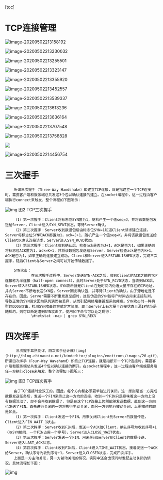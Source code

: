 [toc]



# TCP连接管理

![image-20200502213158192](/Users/chenyansong/Documents/note/images/computeNetwork/image-20200502213158192.png)

![image-20200502213230032](/Users/chenyansong/Documents/note/images/computeNetwork/image-20200502213230032.png)

![image-20200502213255501](/Users/chenyansong/Documents/note/images/computeNetwork/image-20200502213255501.png)

![image-20200502213323147](/Users/chenyansong/Documents/note/images/computeNetwork/image-20200502213323147.png)



![image-20200502213355920](/Users/chenyansong/Documents/note/images/computeNetwork/image-20200502213355920.png)



![image-20200502213452557](/Users/chenyansong/Documents/note/images/computeNetwork/image-20200502213452557.png)

![image-20200502213539337](/Users/chenyansong/Documents/note/images/computeNetwork/image-20200502213539337.png)

![image-20200502213613236](/Users/chenyansong/Documents/note/images/computeNetwork/image-20200502213613236.png)

![image-20200502213636164](/Users/chenyansong/Documents/note/images/computeNetwork/image-20200502213636164.png)

![image-20200502213707548](/Users/chenyansong/Documents/note/images/computeNetwork/image-20200502213707548.png)

![image-20200502213758828](/Users/chenyansong/Documents/note/images/computeNetwork/image-20200502213758828.png)

![](/Users/chenyansong/Documents/note/images/computeNetwork/image-20200502214152174.png)

![image-20200502214456754](/Users/chenyansong/Documents/note/images/computeNetwork/image-20200502214456754.png)



# 三次握手

        所谓三次握手（Three-Way Handshake）即建立TCP连接，就是指建立一个TCP连接时，需要客户端和服务端总共发送3个包以确认连接的建立。在socket编程中，这一过程由客户端执行connect来触发，整个流程如下图所示：

![img](/Users/chenyansong/Documents/note/images/computeNetwork/22312037_1365405910EROI.png)
图2 TCP三次握手

        （1）第一次握手：Client将标志位SYN置为1，随机产生一个值seq=J，并将该数据包发送给Server，Client进入SYN_SENT状态，等待Server确认。
        （2）第二次握手：Server收到数据包后由标志位SYN=1知道Client请求建立连接，Server将标志位SYN和ACK都置为1，ack=J+1，随机产生一个值seq=K，并将该数据包发送给Client以确认连接请求，Server进入SYN_RCVD状态。
        （3）第三次握手：Client收到确认后，检查ack是否为J+1，ACK是否为1，如果正确则将标志位ACK置为1，ack=K+1，并将该数据包发送给Server，Server检查ack是否为K+1，ACK是否为1，如果正确则连接建立成功，Client和Server进入ESTABLISHED状态，完成三次握手，随后Client与Server之间可以开始传输数据了。
        
        SYN攻击：
                在三次握手过程中，Server发送SYN-ACK之后，收到Client的ACK之前的TCP连接称为半连接（half-open connect），此时Server处于SYN_RCVD状态，当收到ACK后，Server转入ESTABLISHED状态。SYN攻击就是Client在短时间内伪造大量不存在的IP地址，并向Server不断地发送SYN包，Server回复确认包，并等待Client的确认，由于源地址是不存在的，因此，Server需要不断重发直至超时，这些伪造的SYN包将产时间占用未连接队列，导致正常的SYN请求因为队列满而被丢弃，从而引起网络堵塞甚至系统瘫痪。SYN攻击时一种典型的DDOS攻击，检测SYN攻击的方式非常简单，即当Server上有大量半连接状态且源IP地址是随机的，则可以断定遭到SYN攻击了，使用如下命令可以让之现行：
                \#netstat -nap | grep SYN_RECV

# 四次挥手

         三次握手耳熟能详，四次挥手估计就![img](http://blog.chinaunix.net/kindeditor/plugins/emoticons/images/20.gif)，所谓四次挥手（Four-Way Wavehand）即终止TCP连接，就是指断开一个TCP连接时，需要客户端和服务端总共发送4个包以确认连接的断开。在socket编程中，这一过程由客户端或服务端任一方执行close来触发，整个流程如下图所示：

![img](/Users/chenyansong/Documents/note/images/computeNetwork/22312037_1365503104wDR0.png)
图3 TCP四次挥手

        由于TCP连接时全双工的，因此，每个方向都必须要单独进行关闭，这一原则是当一方完成数据发送任务后，发送一个FIN来终止这一方向的连接，收到一个FIN只是意味着这一方向上没有数据流动了，即不会再收到数据了，但是在这个TCP连接上仍然能够发送数据，直到这一方向也发送了FIN。首先进行关闭的一方将执行主动关闭，而另一方则执行被动关闭，上图描述的即是如此。
        （1）第一次挥手：Client发送一个FIN，用来关闭Client到Server的数据传送，Client进入FIN_WAIT_1状态。
        （2）第二次挥手：Server收到FIN后，发送一个ACK给Client，确认序号为收到序号+1（与SYN相同，一个FIN占用一个序号），Server进入CLOSE_WAIT状态。
        （3）第三次挥手：Server发送一个FIN，用来关闭Server到Client的数据传送，Server进入LAST_ACK状态。
        （4）第四次挥手：Client收到FIN后，Client进入TIME_WAIT状态，接着发送一个ACK给Server，确认序号为收到序号+1，Server进入CLOSED状态，完成四次挥手。
        上面是一方主动关闭，另一方被动关闭的情况，实际中还会出现同时发起主动关闭的情况，具体流程如下图：

![img](/Users/chenyansong/Documents/note/images/computeNetwork/22312037_13655617062cGr.png)